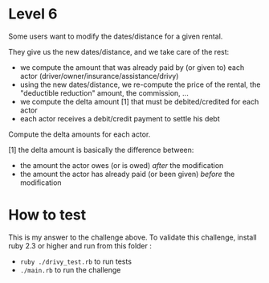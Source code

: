 # Level 6

Some users want to modify the dates/distance for a given rental.

They give us the new dates/distance, and we take care of the rest:
- we compute the amount that was already paid by (or given to) each actor (driver/owner/insurance/assistance/drivy)
- using the new dates/distance, we re-compute the price of the rental, the "deductible reduction" amount, the commission, ...
- we compute the delta amount [1] that must be debited/credited for each actor
- each actor receives a debit/credit payment to settle his debt

Compute the delta amounts for each actor.

[1] the delta amount is basically the difference between:
- the amount the actor owes (or is owed) *after* the modification
- the amount the actor has already paid (or been given) *before* the modification

# How to test

This is my answer to the challenge above. To validate this challenge, install
ruby 2.3 or higher and run from this folder :
- `ruby ./drivy_test.rb` to run tests
- `./main.rb` to run the challenge
